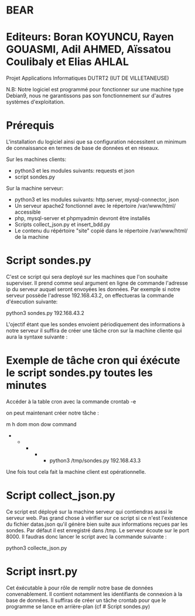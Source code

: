 # BEAR 
# Editeurs: Boran KOYUNCU, Rayen GOUASMI, Adil AHMED, Aïssatou Coulibaly et Elias AHLAL
Projet Applications Informatiques DUTRT2 (IUT DE VILLETANEUSE)

N.B: Notre logiciel est programmé pour fonctionner sur une machine type Debian9, nous ne garantissons pas son fonctionnement sur d'autres systèmes d'exploitation.

# Prérequis

L'installation du logiciel ainsi que sa configuration nécessitent un minimum de connaissance en termes de base de données et en réseaux.

Sur les machines clients:

- python3 et les modules suivants: requests et json
- script sondes.py

Sur la machine serveur:

- python3 et les modules suivants: http.server, mysql-connector, json
- Un serveur apache2 fonctionnel avec le répertoire /var/www/html/ accessible 
- php, mysql-server et phpmyadmin devront être installés 
- Scripts collect_json.py et insert_bdd.py
- Le contenu du répértoire "site" copié dans le répertoire /var/www/html/ de la machine

# Script sondes.py 

C'est ce script qui sera deployé sur les machines que l'on souhaite superviser. Il prend comme seul argument en ligne de commande l'adresse ip du serveur auquel seront envoyées les données. Par exemple si notre serveur possède l'adresse 192.168.43.2, on effectueras la commande d'éxecution suivante:

python3 sondes.py 192.168.43.2

L'ojectif étant que les sondes envoient périodiquement des informations à notre serveur il suffira de créer une tâche cron sur la machine cliente qui aura la syntaxe suivante :

# Exemple de tâche cron qui éxécute le script sondes.py toutes les minutes

Accéder à la table cron avec la commande crontab -e

on peut maintenant créer notre tâche :

m h  dom mon dow   command 
* *   *   *   *    python3 /tmp/sondes.py 192.168.43.3

Une fois tout cela fait la machine client est opérationnelle.

# Script collect_json.py

Ce script est déployé sur la machine serveur qui contiendras aussi le serveur web. Pas grand chose à vérifier sur ce script si ce n'est l'existence du fichier datas.json qu'il génère bien suite aux informations reçues par les sondes. Par défaut il est enregistré dans /tmp. Le serveur écoute sur le port 8000. Il faudras donc lancer le script avec la commande suivante :

python3 collecte_json.py

# Script insrt.py 

Cet éxécutable à pour rôle de remplir notre base de données convenablement. Il contient notamment les identifiants de connexion à la base de données. Il suffiras de créer un tâche crontab pour que le programme se lance en arrière-plan (cf # Script sondes.py)
